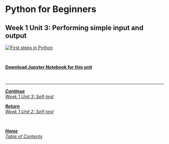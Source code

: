 # Python for Beginners

## Week 1 Unit 3: Performing simple input and output

[![First steps in Python](https://img.youtube.com/vi/PbZF55lhyik/hqdefault.jpg)](https://youtu.be/PbZF55lhyik)

<br>

[**Download Jupyter Notebook for this unit**](https://opensap-public.s3.openhpicloud.de/courses/2qRB6Gz3FcfD2OBbnSCf8m/rtfiles/6ki3rK4oMT6k1LekCMwLnr/openSAP_python1_Week_1_Unit_3_simpinp_notebook.ipynb)

<br>

---

[***Continue*** <br> *Week 1 Unit 3: Self-test*](week1_unit3_selftest.md)

[***Return*** <br> *Week 1 Unit 2: Self-test*](week1_unit2_selftest.md)

<br>

[***Home*** <br>*Table of Contents*](home.md)